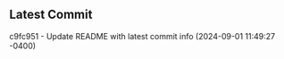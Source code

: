 
## Latest Commit
c9fc951 - Update README with latest commit info (2024-09-01 11:49:27 -0400) <Yunxi-Zhou>
